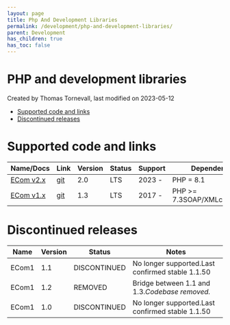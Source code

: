 ```yaml
---
layout: page
title: Php And Development Libraries
permalink: /development/php-and-development-libraries/
parent: Development
has_children: true
has_toc: false
---
```




# PHP and development libraries 
Created by Thomas Tornevall, last modified on 2023-05-12
- [Supported code and
  links](#phpanddevelopmentlibraries-supportedcodeandlinks)
- [Discontinued
  releases](#phpanddevelopmentlibraries-discontinuedreleases)

# Supported code and links

| Name/Docs             | Link                                                          | Version | Status | Support | Dependencies                    | Shop API's                      |
|-----------------------|---------------------------------------------------------------|---------|--------|---------|---------------------------------|---------------------------------|
| [ECom v2.x](81887258) | [git](https://bitbucket.org/resursbankplugins/ecom2)          | 2.0     | LTS    | 2023 -  | PHP = 8.1                       | MAPI                            |
| [ECom v1.x](87393094) | [git](https://bitbucket.org/resursbankplugins/resurs-ecomphp) | 1.3     | LTS    | 2017 -  | PHP \>= 7.3SOAP/XMLcurl+netcurl | SIMPLIFIEDRESURS CHECKOUTHOSTED |

# Discontinued releases

| Name  | Version | Status       | Notes                                            |
|-------|---------|--------------|--------------------------------------------------|
| ECom1 | 1.1     | DISCONTINUED | No longer supported.Last confirmed stable 1.1.50 |
| ECom1 | 1.2     | REMOVED      | Bridge between 1.1 and 1.3.*Codebase removed.*   |
| ECom1 | 1.0     | DISCONTINUED | No longer supported.Last confirmed stable 1.1.50 |

